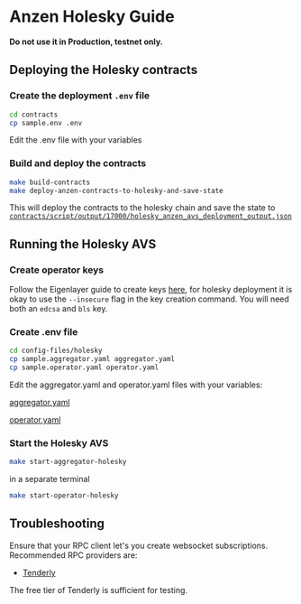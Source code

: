 # Anzen Holesky Guide

<b> Do not use it in Production, testnet only. </b>

## Deploying the Holesky contracts

### Create the deployment `.env` file

```bash
cd contracts
cp sample.env .env
```

Edit the .env file with your variables

### Build and deploy the contracts

```bash
make build-contracts
make deploy-anzen-contracts-to-holesky-and-save-state
```

This will deploy the contracts to the holesky chain and save the state to [`contracts/script/output/17000/holesky_anzen_avs_deployment_output.json`](../contracts/script/output/17000/holesky_anzen_avs_deployment_output.json)

## Running the Holesky AVS

### Create operator keys

Follow the Eigenlayer guide to create keys [here](https://docs.eigenlayer.xyz/eigenlayer/operator-guides/operator-installation#create-keys), for holesky deployment it is okay to use the `--insecure` flag in the key creation command. You will need both an `edcsa` and `bls` key.

### Create .env file

```bash
cd config-files/holesky
cp sample.aggregator.yaml aggregator.yaml
cp sample.operator.yaml operator.yaml
```

Edit the aggregator.yaml and operator.yaml files with your variables:

[aggregator.yaml](../config-files/holesky/aggregator.yaml)

[operator.yaml](../config-files/holesky/operator.yaml)

### Start the Holesky AVS

```bash
make start-aggregator-holesky
```

in a separate terminal

```bash
make start-operator-holesky
```

## Troubleshooting

Ensure that your RPC client let's you create websocket subscriptions.
Recommended RPC providers are:

- [Tenderly](https://tenderly.co/)

The free tier of Tenderly is sufficient for testing.
